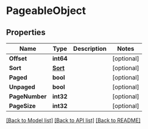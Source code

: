 # PageableObject

## Properties

Name | Type | Description | Notes
------------ | ------------- | ------------- | -------------
**Offset** | **int64** |  | [optional] 
**Sort** | [**Sort**](Sort) |  | [optional] 
**Paged** | **bool** |  | [optional] 
**Unpaged** | **bool** |  | [optional] 
**PageNumber** | **int32** |  | [optional] 
**PageSize** | **int32** |  | [optional] 

[[Back to Model list]](../README#documentation-for-models) [[Back to API list]](../README#documentation-for-api-endpoints) [[Back to README]](../README)


